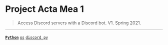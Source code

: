 # Project Acta Mea 1
> Access Discord servers with a Discord bot. V1. Spring 2021.

---

[**`Python`**](https://github.com/lxRbckl/lxRbckl/blob/main/Python/README.md)
[`os`](https://github.com/lxRbckl/lxRbckl/blob/main/Python/os.md)
[`discord py`](https://github.com/lxRbckl/lxRbckl/blob/main/Python/discord-py.md)

# 
